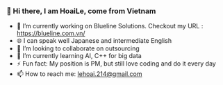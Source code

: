 ### 👋 Hi there,  I am HoaiLe, come from Vietnam
- 🔭 I’m currently working on Blueline Solutions. Checkout my URL : https://blueline.com.vn/
- 🌐 I can speak well Japanese and intermediate English
- 👯 I’m looking to collaborate on outsourcing
- 🌱 I’m currently learning AI, C++ for big data
- ⚡ Fun fact: My position is PM, but still love coding and do it every day
- 📫 How to reach me: lehoai.214@gmail.com
